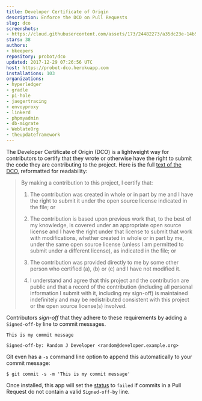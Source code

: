 ```yaml
---
title: Developer Certificate of Origin
description: Enforce the DCO on Pull Requests
slug: dco
screenshots:
- https://cloud.githubusercontent.com/assets/173/24482273/a35dc23e-14b5-11e7-9371-fd241873e2c3.png
stars: 38
authors:
- bkeepers
repository: probot/dco
updated: 2017-12-29 07:26:56 UTC
host: https://probot-dco.herokuapp.com
installations: 103
organizations:
- hyperledger
- gradle
- pi-hole
- jaegertracing
- envoyproxy
- linkerd
- phpmyadmin
- db-migrate
- WeblateOrg
- theupdateframework
---
```



The Developer Certificate of Origin (DCO) is a lightweight way for contributors to certify that they wrote or otherwise have the right to submit the code they are contributing to the project. Here is the full [text of the DCO](https://developercertificate.org/), reformatted for readability:

> By making a contribution to this project, I certify that:
>
> 1. The contribution was created in whole or in part by me and I have the right to submit it under the open source license indicated in the file; or
>
> 2. The contribution is based upon previous work that, to the best of my knowledge, is covered under an appropriate open source license and I have the right under that license to submit that work with modifications, whether created in whole or in part by me, under the same open source license (unless I am permitted to submit under a different license), as indicated in the file; or
>
> 3. The contribution was provided directly to me by some other person who certified (a), (b) or (c) and I have not modified it.
>
> 4. I understand and agree that this project and the contribution are public and that a record of the contribution (including all personal information I submit with it, including my sign-off) is maintained indefinitely and may be redistributed consistent with this project or the open source license(s) involved.

Contributors _sign-off_ that they adhere to these requirements by adding a `Signed-off-by` line to commit messages.

```
This is my commit message

Signed-off-by: Random J Developer <random@developer.example.org>
```

Git even has a `-s` command line option to append this automatically to your commit message:

```
$ git commit -s -m 'This is my commit message'
```

Once installed, this app will set the [status](https://developer.github.com/v3/repos/statuses/) to `failed` if commits in a Pull Request do not contain a valid `Signed-off-by` line.
